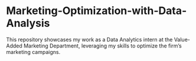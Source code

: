 # Marketing-Optimization-with-Data-Analysis
This repository showcases my work as a Data Analytics intern at the Value-Added Marketing Department, leveraging my skills to optimize the firm’s marketing campaigns.
